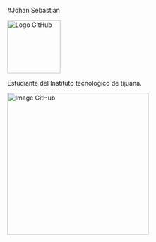 
#Johan Sebastian


<a  target="_top"><img src="https://i.imgur.com/uWteCty.gif" width="120" height="120" alt="Logo GitHub" border="0" /></a>

Estudiante del Instituto tecnologico de tijuana.


<a target="_center"><img src="https://i.imgur.com/LDXu6Mn.jpeg" width="320" height="320" alt="Image GitHub" border="0" /></a>

